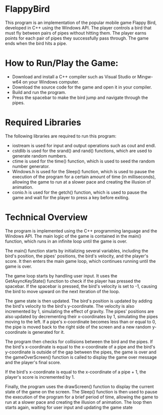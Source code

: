 # FlappyBird

This program is an implementation of the popular mobile game Flappy Bird, developed in C++ using the Windows API. 
The player controls a bird that must fly between pairs of pipes without hitting them. 
The player earns points for each pair of pipes they successfully pass through. The game ends when the bird hits a pipe.

# How to Run/Play the Game:
- Download and install a C++ compiler such as Visual Studio or Mingw-w64 on your Windows computer.
- Download the source code for the game and open it in your compiler.
- Build and run the program.
- Press the spacebar to make the bird jump and navigate through the pipes.

# Required Libraries
The following libraries are required to run this program:
- iostream is used for input and output operations such as cout and endl.
- cstdlib is used for the srand() and rand() functions, which are used to generate random numbers.
- ctime is used for the time() function, which is used to seed the random number generator.
- Windows.h is used for the Sleep() function, which is used to pause the execution of the program for a certain amount of time (in milliseconds), 
allowing the game to run at a slower pace and creating the illusion of animation.
- conio.h is used for the getch() function, which is used to pause the game and wait for the player to press a key before exiting.

# Technical Overview
The program is implemented using the C++ programming language and the Windows API. 
The main logic of the game is contained in the main() function, which runs in an infinite loop until the game is over.

The main() function starts by initializing several variables, including the bird's position, 
the pipes' positions, the bird's velocity, and the player's score. It then enters the main game loop, which continues running until the game is over.

The game loop starts by handling user input. It uses the GetAsyncKeyState() function to check if the player has pressed the spacebar. 
If the spacebar is pressed, the bird's velocity is set to -1, causing the bird to move upward on the next iteration of the loop.

The game state is then updated. The bird's position is updated by adding the bird's velocity to the bird's y-coordinate. 
The velocity is also incremented by 1, simulating the effect of gravity. The pipes' positions are also updated by decrementing their x-coordinates by 1, 
simulating the pipes moving to the left. If a pipe's x-coordinate becomes less than or equal to 0, the pipe is moved back to the right side of 
the screen and a new random y-coordinate is generated for it.

The program then checks for collisions between the bird and the pipes. If the bird's x-coordinate is equal 
to the x-coordinate of a pipe and the bird's y-coordinate is outside of the gap between the pipes, 
the game is over and the gameOverScreen() function is called to display the game over message and the player's final score.

If the bird's x-coordinate is equal to the x-coordinate of a pipe + 1, the player's score is incremented by 1.

Finally, the program uses the drawScreen() function to display the current state of the game on the screen. 
The Sleep() function is then used to pause the execution of the program for a brief period of time, 
allowing the game to run at a slower pace and creating the illusion of animation. 
The loop then starts again, waiting for user input and updating the game state

